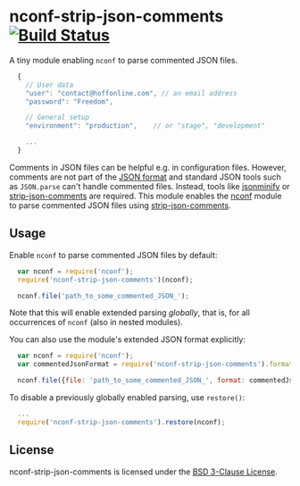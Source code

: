 # nconf-strip-json-comments [![Build Status](https://travis-ci.org/thirtified/nconf-strip-json-comments.svg?branch=master)](https://travis-ci.org/thirtified/nconf-strip-json-comments)

A tiny module enabling `nconf` to parse commented JSON files.

```javascript
  {
    // User data
    "user": "contact@hoffonline.com", // an email address
    "password": "Freedom",

    // General setup
    "environment": "production",    // or "stage", "development"

    ...
  }
```

Comments in JSON files can be helpful e.g. in configuration files. However, comments are not part of the [JSON format](http://www.json.org) and standard JSON tools such as `JSON.parse` can't handle commented files. Instead, tools like [jsonminify](https://github.com/fkei/JSON.minify) or [strip-json-comments](https://github.com/sindresorhus/strip-json-comments) are required. This module enables the [nconf](https://github.com/flatiron/nconf) module to parse commented JSON files using [strip-json-comments](https://github.com/sindresorhus/strip-json-comments).


## Usage
Enable `nconf` to parse commented JSON files by default:

```javascript
  var nconf = require('nconf');
  require('nconf-strip-json-comments')(nconf);

  nconf.file('path_to_some_commented_JSON_');
```
Note that this will enable extended parsing _globally_, that is, for all occurrences of `nconf` (also in nested modules).


You can also use the module's extended JSON format explicitly:

```javascript
  var nconf = require('nconf');
  var commentedJsonFormat = require('nconf-strip-json-comments').format;

  nconf.file({file: 'path_to_some_commented_JSON_', format: commentedJsonFormat});
```

To disable a previously globally enabled parsing, use `restore()`:

```javascript
  ...
  require('nconf-strip-json-comments').restore(nconf);
```


## License
nconf-strip-json-comments is licensed under the [BSD 3-Clause License](http://opensource.org/licenses/BSD-3-Clause).
